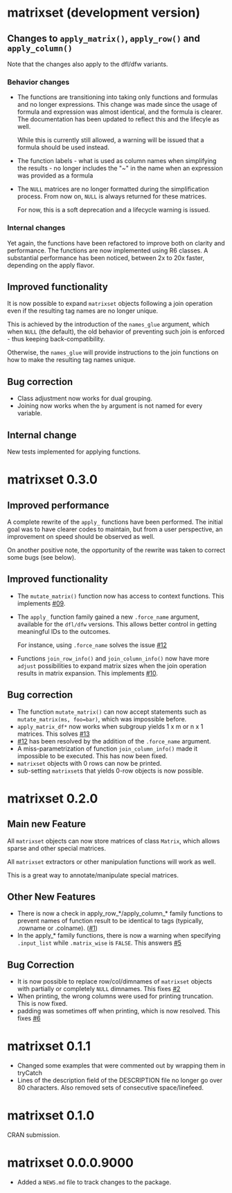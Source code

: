 # matrixset (development version)

## Changes to `apply_matrix()`, `apply_row()` and `apply_column()`

Note that the changes also apply to the dfl/dfw variants.

### Behavior changes

* The functions are transitioning into taking only functions and formulas and
    no longer expressions. This change was made since the usage of formula and
    expression was almost identical, and the formula is clearer. The 
    documentation has been updated to reflect this and the lifecyle as well.
    
    While this is currently still allowed, a warning will be issued that a
    formula should be used instead.
* The function labels - what is used as column names when simplifying the 
    results - no longer includes the "~" in the name when an expression was
    provided as a formula
* The `NULL` matrices are no longer formatted during the simplification process.
    From now on, `NULL` is always returned for these matrices.
    
    For now, this is a soft deprecation and a lifecycle warning is issued.

### Internal changes

Yet again, the functions have been refactored to improve both on clarity and
performance. The functions are now implemented using R6 classes. A substantial
performance has been noticed, between 2x to 20x faster, depending on the apply
flavor.

## Improved functionality

It is now possible to expand `matrixset` objects following a join operation even
if the resulting tag names are no longer unique. 

This is achieved by the introduction of the `names_glue` argument, which when 
`NULL` (the default), the old behavior of preventing such join is enforced - 
thus keeping back-compatibility. 

Otherwise, the `names_glue` will provide instructions to the join functions on 
how to make the resulting tag names unique.

## Bug correction

* Class adjustment now works for dual grouping.
* Joining now works when the `by` argument is not named for every variable.

## Internal change

New tests implemented for applying functions.

# matrixset 0.3.0

## Improved performance

A complete rewrite of the `apply_` functions have been performed. The initial
goal was to have clearer codes to maintain, but from a user perspective, an 
improvement on speed should be observed as well.

On another positive note, the opportunity of the rewrite was taken to correct
some bugs (see below).

## Improved functionality

* The `mutate_matrix()` function now has access to context functions. This
  implements [#09](https://github.com/pascalcroteau/matrixset/issues/9).
* The `apply_` function family gained a new `.force_name` argument, available
  for the `dfl/dfw` versions. This allows better control in getting meaningful
  IDs to the outcomes.
  
  For instance, using `.force_name` solves the issue
  [#12](https://github.com/pascalcroteau/matrixset/issues/12)
* Functions `join_row_info()` and `join_column_info()` now have more `adjust`
  possibilities to expand matrix sizes when the join operation results in matrix
  expansion. This implements 
  [#10](https://github.com/pascalcroteau/matrixset/issues/10).

## Bug correction

* The function `mutate_matrix()` can now accept statements such as 
  `mutate_matrix(ms, foo=bar)`, which was impossible before.
* `apply_matrix_df*` now works when subgroup yields 1 x m or n x 1 matrices.
  This solves [#13](https://github.com/pascalcroteau/matrixset/issues/13)
* [#12](https://github.com/pascalcroteau/matrixset/issues/12) has been resolved
  by the addition of the `.force_name` argument.
* A miss-parametrization of function `join_column_info()` made it impossible to
  be executed. This has now been fixed.
* `matrixset` objects with 0 rows can now be printed.
* sub-setting `matrixset`s that yields 0-row objects is now possible.

# matrixset 0.2.0

## Main new Feature

All `matrixset` objects can now store matrices of class `Matrix`, which allows
sparse and other special matrices.

All `matrixset` extractors or other manipulation functions will work as well.

This is a great way to annotate/manipulate special matrices.

## Other New Features

* There is now a check in apply_row_\*/apply_column_\* family functions to
  prevent names of function result to be identical to tags (typically, .rowname
  or .colname). ([#1](https://github.com/pascalcroteau/matrixset/issues/1))
* In the apply_* family functions, there is now a warning when specifying 
  `.input_list` while `.matrix_wise` is `FALSE`. This answers
   [#5](https://github.com/pascalcroteau/matrixset/issues/5)
   
## Bug Correction

* It is now possible to replace row/col/dimnames of `matrixset` objects with
  partially or completely `NULL` dimnames. This fixes
  [#2](https://github.com/pascalcroteau/matrixset/issues/2)
* When printing, the wrong columns were used for printing truncation. This is
  now fixed.
* padding was sometimes off when printing, which is now resolved. This fixes
  [#6](https://github.com/pascalcroteau/matrixset/issues/6)

# matrixset 0.1.1

* Changed some examples that were commented out by wrapping them in tryCatch
* Lines of the description field of the DESCRIPTION file no longer go over 80
  characters. Also removed sets of consecutive space/linefeed.

# matrixset 0.1.0

CRAN submission.

# matrixset 0.0.0.9000

* Added a `NEWS.md` file to track changes to the package.

